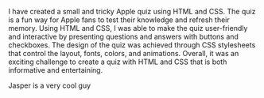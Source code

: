 I have created a small and tricky Apple quiz using HTML and CSS. 
The quiz is a fun way for Apple fans to test their knowledge and refresh their memory. 
Using HTML and CSS, I was able to make the quiz user-friendly and interactive by presenting questions and answers with buttons and checkboxes. 
The design of the quiz was achieved through CSS stylesheets that control the layout, fonts,
colors, and animations. 
Overall, it was an exciting challenge to create a quiz with HTML and CSS that is both informative and entertaining.


Jasper is a very cool guy
